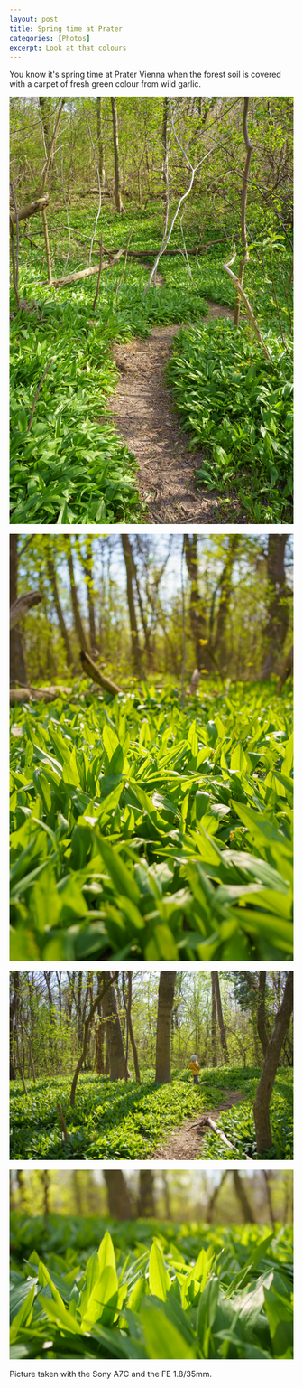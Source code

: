 ```yaml
---
layout: post
title: Spring time at Prater
categories: [Photos]
excerpt: Look at that colours
---
```


You know it's spring time at Prater Vienna when the forest soil is covered with a carpet of fresh green colour from wild garlic.

![Wild garlic at Prater Vienna](../images/20210417/wild_garlic-1.jpg)

![Wild garlic at Prater Vienna](../images/20210417/wild_garlic-2.jpg)

![Wild garlic at Prater Vienna](../images/20210417/wild_garlic-3.jpg)

![Wild garlic at Prater Vienna](../images/20210417/wild_garlic-4.jpg)

Picture taken with the Sony A7C and the FE 1.8/35mm.
